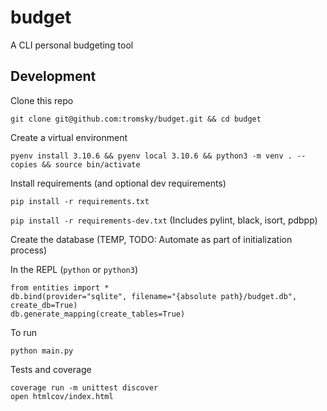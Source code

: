 # budget
A CLI personal budgeting tool

## Development

Clone this repo

```git clone git@github.com:tromsky/budget.git && cd budget```

Create a virtual environment

```pyenv install 3.10.6 && pyenv local 3.10.6 && python3 -m venv . --copies && source bin/activate```

Install requirements (and optional dev requirements)

```pip install -r requirements.txt```

```pip install -r requirements-dev.txt``` (Includes pylint, black, isort, pdbpp)

Create the database (TEMP, TODO: Automate as part of initialization process)

In the REPL (`python` or `python3`)
```
from entities import *
db.bind(provider="sqlite", filename="{absolute path}/budget.db", create_db=True)
db.generate_mapping(create_tables=True)
```

To run

```python main.py```

Tests and coverage

```
coverage run -m unittest discover  
open htmlcov/index.html
```